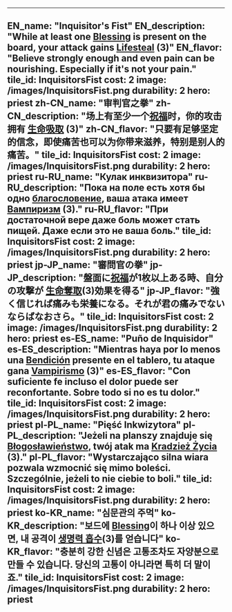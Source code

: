 ---

EN_name: "Inquisitor's Fist"
EN_description: "While at least one <u>Blessing</u> is present on the board, your attack gains  <u>Lifesteal</u> (3)"
EN_flavor: "Believe strongly enough and even pain can be nourishing. Especially if it's not your pain."
tile_id: InquisitorsFist
cost: 2
image: /images/InquisitorsFist.png
durability: 2
hero: priest
zh-CN_name: "审判官之拳"
zh-CN_description: "场上有至少一个<u>祝福</u>时，你的攻击拥有 <u>生命吸取</u> (3)"
zh-CN_flavor: "只要有足够坚定的信念，即使痛苦也可以为你带来滋养，特别是别人的痛苦。"
tile_id: InquisitorsFist
cost: 2
image: /images/InquisitorsFist.png
durability: 2
hero: priest
ru-RU_name: "Кулак инквизитора"
ru-RU_description: "Пока на поле есть хотя бы одно <u>благословение</u>, ваша атака имеет  <u>Вампиризм</u> (3)."
ru-RU_flavor: "При достаточной вере даже боль может стать пищей. Даже если это не ваша боль."
tile_id: InquisitorsFist
cost: 2
image: /images/InquisitorsFist.png
durability: 2
hero: priest
jp-JP_name: "審問官の拳"
jp-JP_description: "盤面に<u>祝福</u>が1枚以上ある時、自分の攻撃が <u>生命奪取</u>(3)効果を得る"
jp-JP_flavor: "強く信じれば痛みも栄養になる。それが君の痛みでないならばなおさら。"
tile_id: InquisitorsFist
cost: 2
image: /images/InquisitorsFist.png
durability: 2
hero: priest
es-ES_name: "Puño de Inquisidor"
es-ES_description: "Mientras haya por lo menos una <u>Bendición</u> presente en el tablero, tu ataque gana  <u>Vampirismo</u> (3)"
es-ES_flavor: "Con suficiente fe incluso el dolor puede ser reconfortante. Sobre todo si no es tu dolor."
tile_id: InquisitorsFist
cost: 2
image: /images/InquisitorsFist.png
durability: 2
hero: priest
pl-PL_name: "Pięść Inkwizytora"
pl-PL_description: "Jeżeli na planszy znajduje się <u>Błogosławieństwo</u>, twój atak ma  <u>Kradzież Życia</u> (3)."
pl-PL_flavor: "Wystarczająco silna wiara pozwala wzmocnić się mimo boleści. Szczególnie, jeżeli to nie ciebie to boli."
tile_id: InquisitorsFist
cost: 2
image: /images/InquisitorsFist.png
durability: 2
hero: priest
ko-KR_name: "심문관의 주먹"
ko-KR_description: "보드에 <u>Blessing</u>이 하나 이상 있으면, 내 공격이  <u>생명력 흡수</u>(3)를 얻습니다"
ko-KR_flavor: "충분히 강한 신념은 고통조차도 자양분으로 만들 수 있습니다. 당신의 고통이 아니라면 특히 더 말이죠."
tile_id: InquisitorsFist
cost: 2
image: /images/InquisitorsFist.png
durability: 2
hero: priest
---